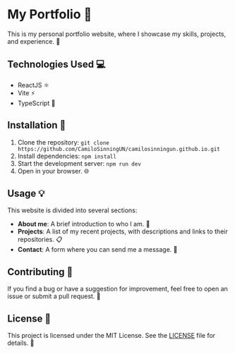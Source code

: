 # My Portfolio :rocket:

This is my personal portfolio website, where I showcase my skills, projects, and experience. :muscle:

## Technologies Used :computer:

-   ReactJS :atom_symbol:
-   Vite :zap:
-   TypeScript :blue_book:

## Installation :wrench:

1. Clone the repository: `git clone https://github.com/CamiloSinningUN/camilosinningun.github.io.git`
2. Install dependencies: `npm install`
3. Start the development server: `npm run dev`
4. Open in your browser. :globe_with_meridians:

## Usage :bulb:

This website is divided into several sections:

-   **About me**: A brief introduction to who I am. :wave:
-   **Projects**: A list of my recent projects, with descriptions and links to their repositories. :clipboard:
-   **Contact**: A form where you can send me a message. :email:

## Contributing :handshake:

If you find a bug or have a suggestion for improvement, feel free to open an issue or submit a pull request. :raised_hands:

## License :scroll:

This project is licensed under the MIT License. See the [LICENSE](LICENSE) file for details. :memo:
